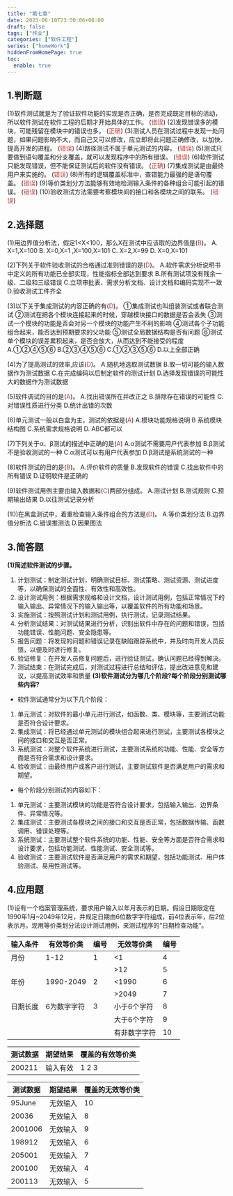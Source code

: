 ```yaml
---
title: "第七章"
date: 2023-06-10T23:50:06+08:00
draft: false
tags: ["作业"]
categories: ["软件工程"]
series: ["homeWork"]
hiddenFromHomePage: true
toc:
  enable: true
---
```



## 1.判断题
(1)软件测试就是为了验证软件功能的实现是否正确，是否完成既定目标的活动，所以软件测试在软件工程的后期才开始具体的工作。 (<font color="#d83931">错误</font>)
(2)发现错误多的模块，可能残留在模块中的错误也多。 (<font color="#d83931">正确</font>)
(3)测试人员在测试过程中发现一处问题，如果问题影响不大，而自己又可以修改，应立即将此问题正确修改，以加快、提高开发的进程。 (<font color="#d83931">错误</font>)
(4)路径测试不属于单元测试的内容。 (<font color="#d83931">错误</font>)
(5)测试只要做到语句覆盖和分支覆盖，就可以发现程序中的所有错误。 (<font color="#d83931">错误</font>)
(6)软件测试只能发现错误，但不能保证测试后的软件没有错误。 (<font color="#d83931">正确</font>)
(7)集成测试是由最终用户来实施的。 (<font color="#d83931">错误</font>)
(8)所有的逻辑覆盖标准中，查错能力最强的是语句覆盖。 (<font color="#d83931">错误</font>)
(9)等价类划分方法能够有效地检测输入条件的各种组合可能引起的错误。 (<font color="#d83931">错误</font>)
(10)验收测试方法需要考察模块间的接口和各模块之间的联系。 (<font color="#d83931">错误</font>)

## 2.选择题

(1)用边界值分析法，假定1<X<100，那么X在测试中应该取的边界值是(<font color="#d83931">B</font>)。
A. X=1,X=100 B. X=0,X=1 ,X=100,X=101
C. X=2,X=99 D. X=0,X=101

(2)下列关于软件验收测试的合格通过准则错误的是(<font color="#d83931">D</font>)。
A.软件需求分析说明书中定义的所有功能已全部实现，性能指标全部达到要求
B.所有测试项没有残余一级、二级和三级错误
C.立项审批表、需求分析文档、设计文档和编码实现不一致
D.验收测试工件齐全

(3)以下关于集成测试的内容正确的有(<font color="#d83931">D</font>)。
①集成测试也叫组装测试或者联合测试
②测试在把各个模块连接起来的时候，穿越模块接口的数据是否会丢失
③测试一个模块的功能是否会对另一个模块的功能产生不利的影响
④测试各个子功能组合起来，能否达到预期要求的父功能
⑤测试全局数据结构是否有问题
⑥测试单个模块的误差累积起来，是否会放大，从而达到不能接受的程度
A.①②④⑤⑥ B.②③④⑤⑥
C.①②③⑤⑥ D.以上全部正确

(4)为了提高测试的效率,应该(<font color="#d83931">D</font>)。
A.随机地选取测试数据
B.取一切可能的输入数据作为测试数据
C.在完成编码以后制定软件的测试计划
D.选择发现错误的可能性大的数据作为测试数据

(5)软件调试的目的是(<font color="#d83931">A</font>)。
A.找出错误所在并改正之 B.排除存在错误的可能性
C.对错误性质进行分类 D.统计出错的次数

(6)单元测试一般以白盒为主，测试的依据是(<font color="#d83931">A</font>)
A.模块功能规格说明 B 系统模块结构图
C.系统需求规格说明 D. ABC都可以

(7)下列关于α、β测试的描述中正确的是(<font color="#d83931">A</font>)
A.α测试不需要用户代表参加 B.β测试不是验收测试的一种
C.α测试可以有用户代表参加 D.β测试是系统测试的一种

(8)软件测试的目的是(<font color="#d83931">B</font>)。
A.评价软件的质量 B.发现软件的错误
C.找出软件中的所有错误 D.证明软件是正确的

(9)软件测试用例主要由输入数据和(<font color="#d83931">C</font>)两部分组成。
A.测试计划 B.测试规则
C.预期输出结果 D.以往测试记录分析

(10)在黑盒测试中，着重检查输入条件组合的方法是(<font color="#d83931">D</font>)。
A.等价类划分法 B.边界值分析法
C.错误推测法 D.因果图法

## 3.简答题
**(1)简述软件测试的步骤。**
1. 计划测试：制定测试计划，明确测试目标、测试策略、测试资源、测试进度等，以确保测试的全面性、有效性和高效性。
2. 设计测试用例：根据需求规格和设计文档，设计测试用例，包括正常情况下的输入输出、异常情况下的输入输出等，以覆盖软件的所有功能和场景。
3. 实施测试：按照测试计划和测试用例，执行测试，记录测试结果。
4. 分析测试结果：对测试结果进行分析，识别出软件中存在的问题和错误，包括功能错误、性能问题、安全隐患等。
5. 报告问题：将发现的问题和错误记录在缺陷跟踪系统中，并及时向开发人员反馈，以便及时进行修复。
6. 验证修复：在开发人员修复问题后，进行验证测试，确认问题已经得到解决。
7. 测试结束：在测试完成后，对测试过程进行总结和评估，提出改进意见和建议，以提高测试效率和质量
**(3)软件测试分为哪几个阶段?每个阶段分别测试哪些内容?**
- 软件测试通常分为以下几个阶段：
1. 单元测试：对软件的最小单元进行测试，如函数、类、模块等，主要测试功能是否符合设计要求。
2. 集成测试：将已经通过单元测试的模块组合起来进行测试，主要测试各模块之间的接口和交互是否正常。
3. 系统测试：对整个软件系统进行测试，主要测试系统的功能、性能、安全等方面是否符合需求和设计要求。
4. 验收测试：由最终用户或客户进行测试，主要测试软件是否满足用户的需求和期望。
- 每个阶段分别测试的内容如下：
1. 单元测试：主要测试模块的功能是否符合设计要求，包括输入输出、边界条件、异常情况等。
2. 集成测试：主要测试各模块之间的接口和交互是否正常，包括数据传输、函数调用、错误处理等。
3. 系统测试：主要测试整个软件系统的功能、性能、安全等方面是否符合需求和设计要求，包括功能测试、性能测试、安全测试等。
4. 验收测试：主要测试软件是否满足用户的需求和期望，包括功能测试、用户体验测试、易用性测试等。

## 4.应用题

(1)设有一个档案管理系统，要求用户输入以年月表示的日期。假设日期限定在1990年1月~2049年12月，并规定日期由6位数字字符组成，前4位表示年，后2位表示月。现用等价类划分法设计测试用例，来测试程序的“日期检查功能”。

| 输入条件 | 有效等价类  | 编号 | 无效等价类   | 编号 |
| -------- | ----------- | ---- | ------------ | ---- |
| 月份     | 1-12        | 1    | <1           | 4    |
|          |             |      | >12          | 5    |
| 年份     | 1990-2049   | 2    | <1990        | 6    |
|          |             |      | >2049        | 7    |
| 日期长度 | 6为数字字符 | 3    | 小于6个字符  | 8    |
|          |             |      | 大于6个字符  | 9    |
|          |             |      | 有非数字字符 | 10   |

| 测试数据 | 期望结果 | 覆盖的有效等价类 |
| -------- | -------- | ---------------- |
| 200211   | 输入有效 | 1 2 3               |


| 测试数据 | 期望结果 | 覆盖的无效等价类 |
| -------- | -------- | ---------------- |
| 95June   | 无效输入 | 10               |
| 20036    | 无效输入 | 8              |
| 2001006  | 无效输入 | 9               |
| 198912   | 无效输入 | 6               |
| 205001   | 无效输入 | 7               |
| 200100   | 无效输入 | 4               |
| 200113   | 无效输入 | 5               | 




